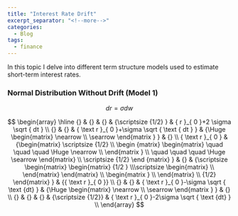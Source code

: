 ```yaml
---
title: "Interest Rate Drift"
excerpt_separator: "<!--more-->"
categories:
  - Blog
tags:
  - finance
---
```

<script type="text/javascript" async
  src="https://cdn.mathjax.org/mathjax/latest/MathJax.js?config=TeX-MML-AM_CHTML">
</script>

In this topic I delve into different term structure models used to estimate
 short-term interest rates.


### Normal Distribution Without Drift (Model 1)

$$ dr = \sigma dw $$

$$ \begin{array} \hline {} & {} & {} & {\scriptsize {1/2} } & { r }_{ 0 }+2
\sigma \sqrt { dt } \\ {} & {} & { \text r }_{ 0 }+\sigma \sqrt { \text { dt
} } & {\Huge \begin{matrix} \nearrow \\ \searrow \end{matrix
} } & {} \\ { \text r }_{ 0 } & {\begin{matrix} \scriptsize {1/2} \\ \begin
{matrix} \begin{matrix} \quad \quad \quad \Huge \nearrow \\ \end{matrix
} \\ \quad \quad \quad \Huge \searrow \end{matrix} \\ \scriptsize {1/2} \end
{matrix} } & {} & {\scriptsize \begin{matrix} \begin{matrix} {1/2
} \\\scriptsize \begin{matrix} \\ \end{matrix} \end{matrix} \\ \begin{matrix
} \\ \end{matrix} \\ {1/2} \end{matrix} } & {{ \text r }_{ 0
 }} \\ {} & {} & { \text r }_{ 0 }-\sigma \sqrt { \text {dt} } & {\Huge
  \begin{matrix} \nearrow \\ \searrow \end{matrix
  } } & {} \\ {} & {} & {} & {\scriptsize {1/2}} & { \text r }_{ 0 }-2\sigma
   \sqrt { \text {dt} } \\ \end{array} $$